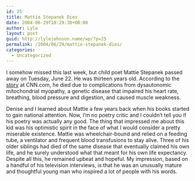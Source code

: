 ```yaml
---
id: 25
title: Mattie Stepanek Dies
date: 2004-06-29T10:29:38+00:00
author: Lyle
layout: post
guid: http://lylejohnson.name/wp/?p=25
permalink: /2004/06/29/mattie-stepanek-dies/
categories:
  - Uncategorized
---
```

I somehow missed this last week, but child poet Mattie Stepanek passed away on Tuesday, June 22. He was thirteen years old. According to the [story](http://www.cnn.com/2004/SHOWBIZ/books/06/22/obit.stepanek.ap/) at CNN.com, he died due to complications from dysautonomic mitochondrial myopathy, a genetic disease that impaired his heart rate, breathing, blood pressure and digestion, and caused muscle weakness.

Denise and I learned about Mattie a few years back when his books started to gain national attention. Now, I&#8217;m no poetry critic and I couldn&#8217;t tell you if his poetry was actually any good. The thing that impressed me about this kid was his optimistic spirit in the face of what I would consider a pretty miserable existence. Mattie was wheelchair-bound and relied on a feeding tube, a ventilator and frequent blood transfusions to stay alive. Three of his older siblings had died of the same disease that eventually claimed his own life, and he surely understood what that meant for his own life expectancy. Despite all this, he remained upbeat and hopeful. My impression, based on a handful of his television interviews, is that he was an unusually mature and thoughtful young man who inspired a lot of people with his words.